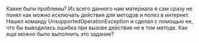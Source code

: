 Какие были проблемы?
Из всего данного нам материала я сам сразу не понял как можно исключать 
действия для методов и полез в интернет.
Нашел команду UnsupportedOperationException и сделал с помощью ее, что бы выводилась ошибка при вызове действия не в том методе.
Как еще можно было выполнить это задание?